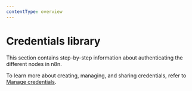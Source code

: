 ```yaml
---
contentType: overview
---
```


# Credentials library

This section contains step-by-step information about authenticating the different nodes in n8n.

To learn more about creating, managing, and sharing credentials, refer to [Manage credentials](/credentials/).


